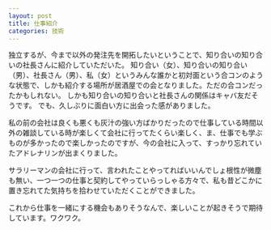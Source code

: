 ```yaml
---
layout: post
title: 仕事紹介
categories: 技術
---
```


独立するが、今まで以外の発注先を開拓したいということで、知り合いの知り合いの社長さんに紹介していただいた。
知り合い（女）、知り合いの知り合い（男）、社長さん（男）、私（女）というみんな誰かと初対面という合コンのような状態で、しかも紹介する場所が居酒屋での会となりました。ただの合コンだったかもしれない。
しかも知り合いの知り合いと社長さんの関係はキャバ友だそうです。
でも、久しぶりに面白い方に出会った感がありました。

私の前の会社は良くも悪くも灰汁の強い方ばかりだったので仕事している時間以外の雑談している時が楽しくて会社に行ってたくらい楽しく、ま、仕事でも学ぶものが多かったので楽しかったのですが、今の会社に入って、すっかり忘れていたアドレナリンが出まくりました。

サラリーマンの会社に行って、言われたことやってればいいんでしょ根性が微塵も無い、一つ一つの仕事と契約してやっていらっしゃる方々で、私も昔どこかに置き忘れてた気持ちを拾わせていただくことができました。

これから仕事を一緒にする機会もありそうなんで、楽しいことが起きそうで期待しています。ワクワク。

